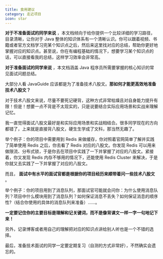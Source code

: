 ```yaml
---
title: 食用建议
category: 走近项目
icon: star
---
```


**对于不准备面试的同学来说** ，本文档倾向于给你提供一个比较详细的学习路径，目录清晰，让你对于 Java 整体的知识体系有一个清晰认识。你可以跟着视频、书籍或者官方文档学习完某个知识点之后，然后来这里找对应的总结，帮助你更好地掌握对应的知识点。甚至说，你在有编程基础的情况下，想要学习某个知识点的话，可以直接看我的总结，这样学习效率会非常高。

**对于准备面试的同学来说** ，本文档涵盖 Java 程序员所需要掌握的核心知识的常见面试问题总结。

大部分人看 JavaGuide 应该都是为了准备技术八股文。**那如何才能更高效地准备技术八股文？**

对于技术八股文来说，尽量不要死记硬背，这种方式非常枯燥且对自身能力提升有限！但是！想要一点不背是不太现实的，只是说要结合实际应用场景和实战来理解记忆。

我一直觉得面试八股文最好是和实际应用场景和实战相结合。很多同学现在的方向都错了，上来就是直接背八股文，硬生生学成了文科，那当然无趣了。

举个例子：你的项目中需要用到 Redis 来做缓存，你对照着官网简单了解并实践了简单使用 Redis 之后，你去看了 Redis 对应的八股文。你发现 Redis 可以用来做限流、分布式锁，于是你去在项目中实践了一下并掌握了对应的八股文。紧接着，你又发现 Redis 内存不够用的情况下，还能使用 Redis Cluster 来解决，于是你就又去实践了一下并掌握了对应的八股文。

而且， **面试中有水平的面试官都是根据你的项目经历来顺带着问一些技术八股文** 。

举个例子：你的项目用到了消息队列，那面试官可能就会问你：为什么使用消息队列？项目中什么模块用到了消息队列？如何保证消息不丢失？如何保证消息的顺序性?（结合你使用的具体的消息队列来准备）......。

**一定要记住你的主要目标是理解和记关键词，而不是像背课文一样一字一句地记下来！**

另外，记录博客或者用自己的理解把对应的知识点讲给别人听也是一个不错的选择。

最后，准备技术面试的同学一定要定期复习（自测的方式非常好），不然确实会遗忘的。